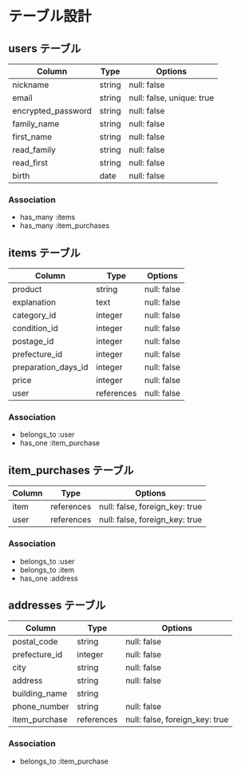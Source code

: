# テーブル設計

## users テーブル

| Column             | Type   | Options                   |
| ------------------ | ------ | ------------------------- |
| nickname           | string | null: false               |
| email              | string | null: false, unique: true |
| encrypted_password | string | null: false               |
| family_name        | string | null: false               |
| first_name         | string | null: false               |
| read_family        | string | null: false               |
| read_first         | string | null: false               |
| birth              |  date  | null: false               |


### Association

- has_many :items
- has_many :item_purchases




## items テーブル

|  Column            |  Type      |  Options      |
| ------------------ | ---------- | ------------- |
| product            | string     | null: false   |  
| explanation        | text       | null: false   |  
| category_id        | integer    | null: false   |  
| condition_id       | integer    | null: false   |  
| postage_id         | integer    | null: false   |  
| prefecture_id      | integer    | null: false   |  
| preparation_days_id| integer    | null: false   |  
| price              | integer    | null: false   |  
| user               | references | null: false   |

### Association

- belongs_to :user
- has_one :item_purchase


## item_purchases テーブル

| Column       | Type       | Options                        |
| ------------ | ---------- | ------------------------------ |
| item         | references | null: false, foreign_key: true |
| user         | references | null: false, foreign_key: true |

### Association

- belongs_to :user
- belongs_to :item
- has_one :address

## addresses テーブル

| Column             | Type      | Options                        |
| ------------------ | --------- | ------------------------------ |
| postal_code        | string    | null: false                    |
| prefecture_id      | integer   | null: false                    |       
| city               | string    | null: false                    |
| address            | string    | null: false                    |
| building_name      | string    |                                |
| phone_number       | string    | null: false                    |
| item_purchase      | references| null: false, foreign_key: true |

### Association

- belongs_to :item_purchase
